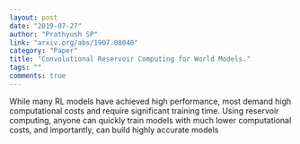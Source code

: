 ```yaml
---
layout: post
date: "2019-07-27"
author: "Prathyush SP"
link: "arxiv.org/abs/1907.08040"
category: "Paper"
title: "Convolutional Reservoir Computing for World Models."
tags: ""
comments: true
---
```

While many RL models have achieved high performance, most demand high computational costs and require significant training time. Using reservoir computing, anyone can quickly train models with much lower computational costs, and importantly, can build highly accurate models